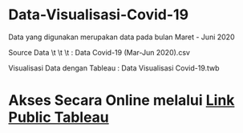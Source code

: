 # Data-Visualisasi-Covid-19
Data yang digunakan merupakan data pada bulan Maret - Juni 2020

Source Data      \t \t \t  : Data Covid-19 (Mar-Jun 2020).csv

Visualisasi Data dengan Tableau  : Data Visualisasi Covid-19.twb

# Akses Secara Online melalui <a href="https://public.tableau.com/app/profile/wahyu.candratama/viz/DataPersebaranCovid-19diIndonesiaSemester-12020/DashboardDataCovid-19">Link Public Tableau</a>
